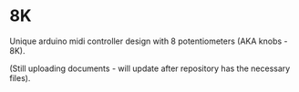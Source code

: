 # 8K
Unique arduino midi controller design with 8 potentiometers (AKA knobs - 8K).

(Still uploading documents - will update after repository has the necessary files).
